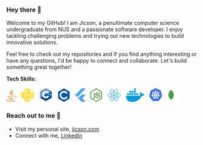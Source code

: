 ### Hey there 👋

Welcome to my GitHub! I am Jicson, a penultimate computer science undergraduate from NUS and a passionate software developer. I enjoy tackling challenging problems and trying out new technologies to build innovative solutions. 

Feel free to check out my repositories and if you find anything interesting or have any questions, I'd be happy to connect and collaborate. Let's build something great together!

**Tech Skills:**

  <a href="https://www.java.com/en/" title="Java"><img src="icons/java.svg" height="35" width="auto" /></a>
  &nbsp;
  <a href="https://www.python.org/" title="Python"><img src="icons/python.svg" height="35" width="auto" /></a>
  &nbsp;
  <a href="https://en.wikipedia.org/wiki/C%2B%2B" title="Cpp"><img src="icons/cpp.svg" height="38" width="auto" /></a>
  &nbsp;
  <a href="https://en.wikipedia.org/wiki/C_(programming_language)" title="C"><img src="icons/c.svg" height="35" width="auto" /></a>
  &nbsp;
  <a href="https://flutter.dev" title="Flutter"><img src="icons/flutter.svg" height="35" width="auto" /></a>
  &nbsp;
  <a href="https://nodejs.org/en/" title="Node.js"><img src="icons/nodejs.svg" height="35" width="auto" /></a>
  &nbsp;
  <a href="https://reactjs.org" title="React"><img src="icons/react.svg" height="35" width="auto" /></a>
  &nbsp;
  <a href="https://www.docker.com" title="Docker"><img src="icons/docker.svg" height="35" width="auto" /></a>
  &nbsp;
  <a href="https://www.kubernetes.com" title="Kubernetes"><img src="icons/kubernetes.svg" height="38" width="auto" /></a>
  <a href="https://www.mongodb.com" title="mongodb"><img src="icons/mongodb.svg" height="35" width="auto" /></a>

### Reach out to me 🙂

- Visit my personal site, [jicson.com](https://jicson.netlify.app)
- Connect with me, [LinkedIn](https://www.linkedin.com/in/jicsontoh/) 

<!--
**jicsontoh/jicsontoh** is a ✨ _special_ ✨ repository because its `README.md` (this file) appears on your GitHub profile.

Here are some ideas to get you started:

- 🔭 I’m currently working on ...
- 🌱 I’m currently learning ...
- 👯 I’m looking to collaborate on ...
- 🤔 I’m looking for help with ...
- 💬 Ask me about ...
- 📫 How to reach me: ...
- 😄 Pronouns: ...
- ⚡ Fun fact: ...
-->
